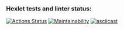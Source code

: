 ### Hexlet tests and linter status:
[![Actions Status](https://github.com/ashot-manovyan/python-project-49/actions/workflows/hexlet-check.yml/badge.svg)](https://github.com/ashot-manovyan/python-project-49/actions)
[![Maintainability](https://api.codeclimate.com/v1/badges/e777fc35d670bfdd254c/maintainability)](https://codeclimate.com/github/ashot-manovyan/python-project-49/maintainability)
[![asciicast](https://asciinema.org/a/RSIeyZ3MS6ePvcKxAs9qVsP1H.svg)](https://asciinema.org/a/RSIeyZ3MS6ePvcKxAs9qVsP1H)
